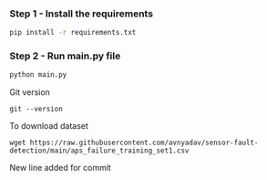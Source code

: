 
### Step 1 - Install the requirements

```bash
pip install -r requirements.txt
```

### Step 2 - Run main.py file

```bash
python main.py
```


Git version

```
git --version
```

To download dataset 

```
wget https://raw.githubusercontent.com/avnyadav/sensor-fault-detection/main/aps_failure_training_set1.csv
```

New line added for commit
